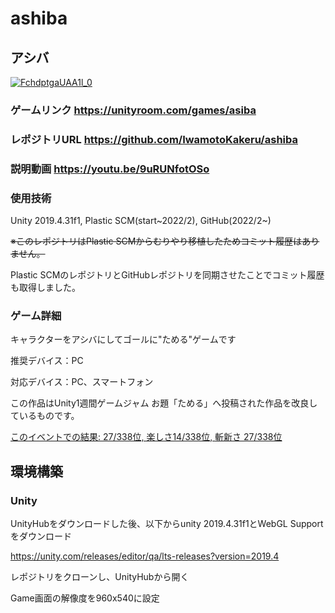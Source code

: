# ashiba

## アシバ
[![FchdptgaUAA1l_0](https://github.com/IwamotoKakeru/IwamotoKakeru/assets/34148721/9afd7be7-41c9-455d-8e80-bb27a1d99ff4)](https://unityroom.com/games/asiba)

### ゲームリンク      https://unityroom.com/games/asiba
### レポジトリURL     https://github.com/IwamotoKakeru/ashiba
### 説明動画         https://youtu.be/9uRUNfotOSo

### 使用技術
Unity 2019.4.31f1, Plastic SCM(start~2022/2), GitHub(2022/2~)

~~※このレポジトリはPlastic SCMからむりやり移植したためコミット履歴はありません。~~

Plastic SCMのレポジトリとGitHubレポジトリを同期させたことでコミット履歴も取得しました。

### ゲーム詳細

キャラクターをアシバにしてゴールに"ためる"ゲームです

推奨デバイス：PC

対応デバイス：PC、スマートフォン

この作品はUnity1週間ゲームジャム お題「ためる」へ投稿された作品を改良しているものです。

[このイベントでの結果: 27/338位, 楽しさ14/338位, 斬新さ 27/338位](https://unityroom.com/unity1weeks/56/top)


## 環境構築

### Unity
UnityHubをダウンロードした後、以下からunity 2019.4.31f1とWebGL Supportをダウンロード

https://unity.com/releases/editor/qa/lts-releases?version=2019.4

レポジトリをクローンし、UnityHubから開く

Game画面の解像度を960x540に設定

